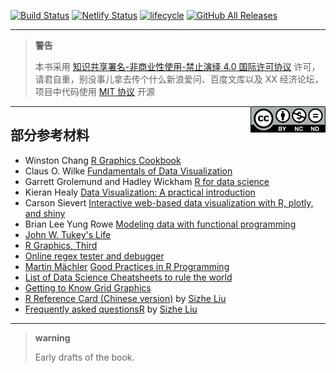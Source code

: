 [![Build Status](https://travis-ci.com/XiangyunHuang/RGraphics.svg?token=JzZLZhzXpgpzucseAyh4&branch=master)](https://travis-ci.com/XiangyunHuang/RGraphics) [![Netlify Status](https://api.netlify.com/api/v1/badges/6c069b09-a414-40f9-a0cf-3921fa547f28/deploy-status)](https://app.netlify.com/sites/r-graphics/deploys) [![lifecycle](https://img.shields.io/badge/lifecycle-experimental-orange.svg)](https://www.tidyverse.org/lifecycle/#experimental) [![GitHub All Releases](https://img.shields.io/github/downloads/XiangyunHuang/RGraphics/total.svg)](https://github.com/XiangyunHuang/RGraphics)

---

> **警告**
>
> 本书采用 [知识共享署名-非商业性使用-禁止演绎 4.0 国际许可协议](https://creativecommons.org/licenses/by-nc-nd/4.0/) 许可，请君自重，别没事儿拿去传个什么新浪爱问、百度文库以及 XX 经济论坛，项目中代码使用 [MIT 协议](https://github.com/XiangyunHuang/RGraphics/blob/master/LICENSE) 开源

<img src="figures/by-nc-nd.png" width="120" align="right" />

---

## 部分参考材料

- Winston Chang [R Graphics Cookbook](https://r-graphics.org/)
- Claus O. Wilke [Fundamentals of Data Visualization](https://serialmentor.com/dataviz/)
- Garrett Grolemund and Hadley Wickham [R for data science](https://r4ds.had.co.nz/)
- Kieran Healy [Data Visualization: A practical introduction](https://socviz.co/)
- Carson Sievert [Interactive web-based data visualization with R, plotly, and shiny](https://plotly-r.com/)
- Brian Lee Yung Rowe [Modeling data with functional programming](https://cartesianfaith.files.wordpress.com/2015/12/rowe-modeling-data-with-functional-programming-in-r.pdf)
- [John W. Tukey's Life](https://www.ams.org/notices/200202/fea-tukey.pdf)
- [R Graphics, Third](https://www.stat.auckland.ac.nz/~paul/RG3e/)
- [Online regex tester and debugger](https://regex101.com/)
- [Martin Mächler](https://github.com/mmaechler) [Good Practices in R Programming](https://stat.ethz.ch/Teaching/maechler/R/useR_2014/Maechler-2014-pr.pdf) 
- [List of Data Science Cheatsheets to rule the world](https://github.com/FavioVazquez/ds-cheatsheets#r)
- [Getting to Know Grid Graphics](https://www.stat.auckland.ac.nz/~paul/useR2015-grid/)
- [R Reference Card (Chinese version)](https://github.com/sunbjt/r_reference) by [Sizhe Liu](https://www.bjt.name/)
- [Frequently asked questionsR](https://cran.r-project.org/doc/contrib/Liu-FAQ.pdf) by [Sizhe Liu](https://www.bjt.name/)


---

> **warning**
> 
> Early drafts of the book.
